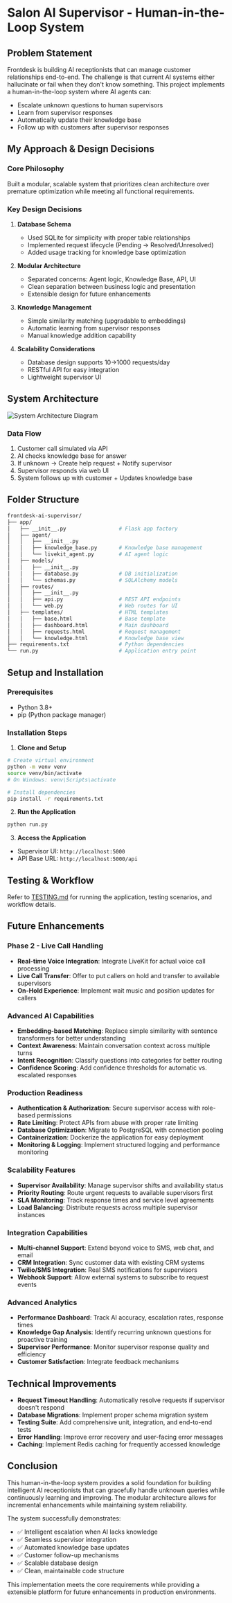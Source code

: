 # Salon AI Supervisor - Human-in-the-Loop System

## Problem Statement

Frontdesk is building AI receptionists that can manage customer relationships end-to-end. The challenge is that current AI systems either hallucinate or fail when they don't know something. This project implements a human-in-the-loop system where AI agents can:

- Escalate unknown questions to human supervisors
- Learn from supervisor responses  
- Automatically update their knowledge base
- Follow up with customers after supervisor responses

## My Approach & Design Decisions

### Core Philosophy
Built a modular, scalable system that prioritizes clean architecture over premature optimization while meeting all functional requirements.

### Key Design Decisions

1. **Database Schema**
   - Used SQLite for simplicity with proper table relationships
   - Implemented request lifecycle (Pending → Resolved/Unresolved)
   - Added usage tracking for knowledge base optimization

2. **Modular Architecture**
   - Separated concerns: Agent logic, Knowledge Base, API, UI
   - Clean separation between business logic and presentation
   - Extensible design for future enhancements

3. **Knowledge Management**
   - Simple similarity matching (upgradable to embeddings)
   - Automatic learning from supervisor responses
   - Manual knowledge addition capability

4. **Scalability Considerations**
   - Database design supports 10→1000 requests/day
   - RESTful API for easy integration
   - Lightweight supervisor UI

## System Architecture
![System Architecture Diagram](architecture.jpg)

### Data Flow
1. Customer call simulated via API
2. AI checks knowledge base for answer
3. If unknown → Create help request + Notify supervisor
4. Supervisor responds via web UI
5. System follows up with customer + Updates knowledge base

## Folder Structure
```bash
frontdesk-ai-supervisor/
├── app/
│   ├── __init__.py                 # Flask app factory
│   ├── agent/
│   │   ├── __init__.py
│   │   ├── knowledge_base.py       # Knowledge base management
│   │   └── livekit_agent.py        # AI agent logic
│   ├── models/
│   │   ├── __init__.py
│   │   ├── database.py             # DB initialization
│   │   └── schemas.py              # SQLAlchemy models
│   ├── routes/
│   │   ├── __init__.py
│   │   ├── api.py                  # REST API endpoints
│   │   └── web.py                  # Web routes for UI
│   ├── templates/                  # HTML templates
│   │   ├── base.html               # Base template
│   │   ├── dashboard.html          # Main dashboard
│   │   ├── requests.html           # Request management
│   │   └── knowledge.html          # Knowledge base view
├── requirements.txt                # Python dependencies
└── run.py                          # Application entry point
```

## Setup and Installation

### Prerequisites
- Python 3.8+
- pip (Python package manager)

### Installation Steps

1. **Clone and Setup**
```bash
# Create virtual environment
python -m venv venv
source venv/bin/activate  
# On Windows: venv\Scripts\activate

# Install dependencies
pip install -r requirements.txt
```

2. **Run the Application**
```bash
python run.py
```

3. **Access the Application**

- Supervisor UI: `http://localhost:5000`
- API Base URL: `http://localhost:5000/api`

## Testing & Workflow

Refer to [TESTING.md](TESTING.md) for running the application, testing scenarios, and workflow details.

## Future Enhancements

### Phase 2 - Live Call Handling
- **Real-time Voice Integration**: Integrate LiveKit for actual voice call processing
- **Live Call Transfer**: Offer to put callers on hold and transfer to available supervisors
- **On-Hold Experience**: Implement wait music and position updates for callers

### Advanced AI Capabilities
- **Embedding-based Matching**: Replace simple similarity with sentence transformers for better understanding
- **Context Awareness**: Maintain conversation context across multiple turns
- **Intent Recognition**: Classify questions into categories for better routing
- **Confidence Scoring**: Add confidence thresholds for automatic vs. escalated responses

### Production Readiness
- **Authentication & Authorization**: Secure supervisor access with role-based permissions
- **Rate Limiting**: Protect APIs from abuse with proper rate limiting
- **Database Optimization**: Migrate to PostgreSQL with connection pooling
- **Containerization**: Dockerize the application for easy deployment
- **Monitoring & Logging**: Implement structured logging and performance monitoring

### Scalability Features
- **Supervisor Availability**: Manage supervisor shifts and availability status
- **Priority Routing**: Route urgent requests to available supervisors first
- **SLA Monitoring**: Track response times and service level agreements
- **Load Balancing**: Distribute requests across multiple supervisor instances

### Integration Capabilities
- **Multi-channel Support**: Extend beyond voice to SMS, web chat, and email
- **CRM Integration**: Sync customer data with existing CRM systems
- **Twilio/SMS Integration**: Real SMS notifications for supervisors
- **Webhook Support**: Allow external systems to subscribe to request events

### Advanced Analytics
- **Performance Dashboard**: Track AI accuracy, escalation rates, response times
- **Knowledge Gap Analysis**: Identify recurring unknown questions for proactive training
- **Supervisor Performance**: Monitor supervisor response quality and efficiency
- **Customer Satisfaction**: Integrate feedback mechanisms

## Technical Improvements
- **Request Timeout Handling**: Automatically resolve requests if supervisor doesn't respond
- **Database Migrations**: Implement proper schema migration system
- **Testing Suite**: Add comprehensive unit, integration, and end-to-end tests
- **Error Handling**: Improve error recovery and user-facing error messages
- **Caching**: Implement Redis caching for frequently accessed knowledge

## Conclusion

This human-in-the-loop system provides a solid foundation for building intelligent AI receptionists that can gracefully handle unknown queries while continuously learning and improving. The modular architecture allows for incremental enhancements while maintaining system reliability.

The system successfully demonstrates:
- ✅ Intelligent escalation when AI lacks knowledge
- ✅ Seamless supervisor integration
- ✅ Automated knowledge base updates
- ✅ Customer follow-up mechanisms
- ✅ Scalable database design
- ✅ Clean, maintainable code structure

This implementation meets the core requirements while providing a extensible platform for future enhancements in production environments.